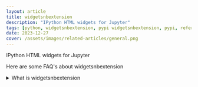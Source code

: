 ```yaml
---
layout: article
title: widgetsnbextension
description: "IPython HTML widgets for Jupyter"
tags: [python, widgetsnbextension, pypi widgetsnbextension, pypi, references]
date: 2023-12-27
cover: /assets/images/related-articles/general.png
---
```


IPython HTML widgets for Jupyter

Here are some FAQ's about widgetsnbextension
<details>
<summary>What is widgetsnbextension</summary>
IPython HTML widgets for Jupyter
</details>
